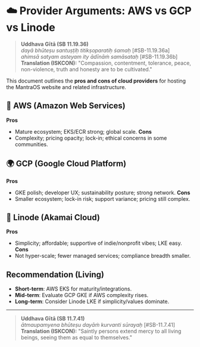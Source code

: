 # ☁️ Provider Arguments: AWS vs GCP vs Linode

> **Uddhava Gītā (SB 11.19.36)**  
> *dayā bhūteṣu santuṣṭiḥ titikṣoparatiḥ śamaḥ* [#SB-11.19.36a]  
> *ahimsā satyam asteyam ity ādīnāṁ samāsataḥ* [#SB-11.19.36b]  
> **Translation (ISKCON):** "Compassion, contentment, tolerance, peace, non-violence, truth and honesty are to be cultivated."

This document outlines the **pros and cons of cloud providers** for hosting the MantraOS website and related infrastructure.

## 🌲 AWS (Amazon Web Services)
**Pros**
- Mature ecosystem; EKS/ECR strong; global scale.
**Cons**
- Complexity; pricing opacity; lock-in; ethical concerns in some communities.

## 🌍 GCP (Google Cloud Platform)
**Pros**
- GKE polish; developer UX; sustainability posture; strong network.
**Cons**
- Smaller ecosystem; lock-in risk; support variance; pricing still complex.

## 🌱 Linode (Akamai Cloud)
**Pros**
- Simplicity; affordable; supportive of indie/nonprofit vibes; LKE easy.
**Cons**
- Not hyper-scale; fewer managed services; compliance breadth smaller.

## Recommendation (Living)
- **Short-term**: AWS EKS for maturity/integrations.  
- **Mid-term**: Evaluate GCP GKE if AWS complexity rises.  
- **Long-term**: Consider Linode LKE if simplicity/values dominate.

---

> **Uddhava Gītā (SB 11.7.41)**  
> *ātmaupamyena bhūteṣu dayāṁ kurvanti sūrayaḥ* [#SB-11.7.41]  
> **Translation (ISKCON):** "Saintly persons extend mercy to all living beings, seeing them as equal to themselves."
